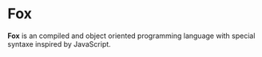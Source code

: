 # **Fox**
**Fox** is an compiled and object oriented programming language with special syntaxe inspired by JavaScript.
